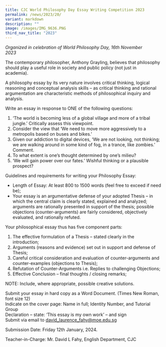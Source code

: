 ```yaml
---
title: CJC World Philosophy Day Essay Writing Competition 2023
permalink: /news/2023/20/
variant: markdown
description: ""
image: /images/IMG_9636.PNG
third_nav_title: "2023"
---
```

*Organized in celebration of World Philosophy Day, 16th November 2023*                                                                      

The contemporary philosopher, Anthony Grayling, believes that philosophy should play a useful role in society and public policy (not just in academia).   

A philosophy essay by its very nature involves critical thinking, logical reasoning and conceptual analysis skills – as critical thinking and rational argumentation are characteristic methods of philosophical inquiry and analysis. 


Write an essay in response to ONE of the following questions:

1. ‘The world is becoming less of a global village and more of a tribal jungle.’ Critically assess this viewpoint.
2. Consider the view that ‘We need to move more aggressively to a metropolis based on buses and bikes.’
3. Given our addiction to digital devices, ‘We are not looking, not thinking; we are walking around in some kind of fog, in a trance, like zombies.’ Comment.   
4. To what extent is one’s thought determined by one’s milieu?
5. ‘We will gain power over our fates.’ Wishful thinking or a plausible prospect? 

Guidelines and requirements for writing your Philosophy Essay:  
* Length of Essay: At least 800 to 1500 words (feel free to exceed if need be);
* Your essay is an argumentative defense of your adopted Thesis – in which the central claim is clearly stated, explained and analyzed; arguments are rationally presented in support of the thesis; possible objections (counter-arguments) are fairly considered, objectively evaluated, and rationally refuted.

Your philosophical essay thus has five component parts:

1. The effective formulation of a Thesis – stated clearly in the introduction;                                           
2. Arguments (reasons and evidence) set out in support and defense of Thesis;
3. Careful critical consideration and evaluation of counter-arguments and counter-examples (objections to Thesis); 
4. Refutation of Counter-Arguments i.e. Replies to challenging Objections; 
5. Effective Conclusion – final thoughts / closing remarks;
 
NOTE: Include, where appropriate, possible creative solutions. 


Submit your essay in hard copy as a Word Document. (Times New Roman, font size 12)  
Indicate on the cover page: Name in full; Identity Number, and Tutorial Group  
Declaration – state: ‘This essay is my own work’ – and sign  
Submit via email to david_laurence_fahy@moe.edu.sg  

Submission Date: Friday 12th January, 2024.

Teacher-in-Charge: Mr. David L Fahy, English Department, CJC